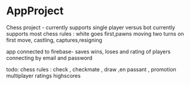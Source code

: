 # AppProject
Chess project -
currently supports single player versus bot
currently supports most chess rules : white goes first,pawns moving two turns on first move, castling, captures,resigning

app connected to firebase- saves wins, loses and rating of players connecting by email and password

todo:
chess rules : check , checkmate , draw ,en passant , promotion 
multiplayer
ratings highscores
